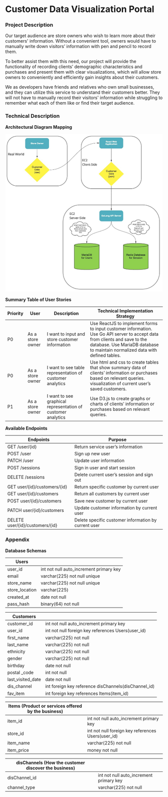 
# Customer Data Visualization Portal

### Project Description

Our target audience are store owners who wish to learn more about their customers' information. Without a convenient tool, owners would have to manually write down visitors’ information with pen and pencil to record them. 

To better assist them with this need, our project will provide the functionality of recording clients’ demographic characteristics and purchases and present them with clear visualizations, which will allow store owners to conveniently and efficiently gain insights about their customers.

We as developers have friends and relatives who own small businesses, and they can utilize this service to understand their customers better. They will not have to manually record their visitors' information while struggling to remember what each of them like or find their target audience.

### Technical Description

**Architectural Diagram Mapping**

![Architectural Diagram](arch-diagram.jpeg)


**Summary Table of User Stories**


Priority | User | Description | Technical Implementation Strategy
---|---|---|---|
| P0       | As a store owner | I want to input and store customer information               | Use ReactJS to implement forms to input customer information. Use Go API server to accept data from clients and save to the database. Use MariaDB database to maintain normalized data with defined tables. |
| P0       | As a store owner | I want to see table representation of customer analytics     | Use html and css to create tables that show summary data of clients’ information or purchases based on relevant queries. visualization of current user’s saved customers.                                   |
| P1       | As a store owner | I want to see graphical representation of customer analytics | Use D3.js to create graphs or charts of clients’ information or purchases based on relevant queries.     
 

 **Available Endpoints**


Endpoints|Purpose
|---|---|
| GET /user/{id}                  | Return service user’s information                    |
| POST /user                      | Sign up new user                                     |
| PATCH /user                     | Update user information                              |
| POST /sessions                  | Sign in user and start session                       |
| DELETE /sessions                | Delete current user’s session and sign out           |
| GET user/{id}/customers/{id}    | Return specific customer by current user             |
| GET user/{id}/customers         | Return all customers by current user                 |
| POST user/{id}/customers        | Save new customer by current user                    |
| PATCH user/{id}/customers       | Update customer information by current user          |
| DELETE user/{id}/customers/{id} | Delete specific customer information by current user |

### Appendix

**Database Schemas**


| Users |  |
|---|---|
| user_id        | int not null auto_increment primary key |
| email          | varchar(225) not null unique            |
| store_name     | varchar(225) not null unique            |
| store_location | varchar(225)                            |
| created_at     | date not null                           |
| pass_hash      | binary(64) not null                     |


| Customers |    |
|---|---|
| customer_id       | int not null auto_increment primary key               |
| user_id           | int not null foreign key references Users(user_id)    |
| first_name        | varchar(225) not null                                 |
| last_name         | varchar(225) not null                                 |
| ethnicity         | varchar(225) not null                                 |
| gender            | varchar(225) not null                                 |
| birthday          | date not null                                         |
| postal _code      | int not null                                          |
| last_visited_date | date not null                                         |
| dis_channel       | int foreign key reference disChannels(disChannel_id)  |
| fav_item          | int foreign key references Items(item_id)             |

| Items (Product or services offered by the business) 	||
|---|---|
| item_id                                             | int not null auto_increment primary key            |
| store_id                                            | int not null foreign key references Users(user_id) |
| item_name                                           | varchar(225) not null                              |
| item_price                                          | money not null                                     |


| disChannels  (How the customer discover the business) 	|                                         	|
|-------------------------------------------------------	|-----------------------------------------	|
| disChannel_id                                         	| int not null auto_increment primary key 	|
| channel_type                                          	| varchar(225) not null                   	|